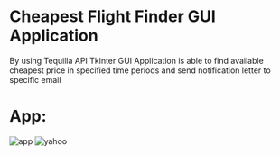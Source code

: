 # Cheapest Flight Finder GUI Application
By using Tequilla API Tkinter GUI Application is able to find available cheapest price in specified time periods
and send notification letter to specific email

# App:
![app](https://user-images.githubusercontent.com/106172218/203864612-80a8ec86-9c51-4f3e-b51e-ede78d7421f4.jpg)
![yahoo](https://user-images.githubusercontent.com/106172218/203864637-73686ee6-5153-4640-b9a0-bcc7da85e311.jpg)
